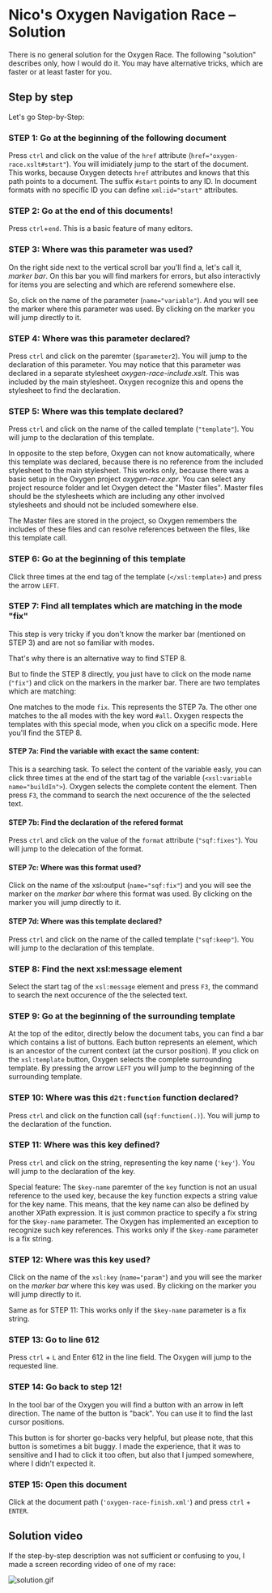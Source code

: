 # Nico's Oxygen Navigation Race – Solution

There is no general solution for the Oxygen Race. The following "solution" describes only, how I would do it. You may have alternative tricks, which are faster or at least faster for you.

## Step by step

Let's go Step-by-Step:

### STEP 1: Go at the beginning of the following document

Press `ctrl` and click on the value of the `href` attribute (`href="oxygen-race.xslt#start"`). You will imidiately jump to the start of the document. This works, because Oxygen detects `href` attributes and knows that this path points to a document. The suffix `#start` points to any ID. In document formats with no specific ID you can define `xml:id="start"` attributes.

### STEP 2: Go at the end of this documents!

Press `ctrl`+`end`.
This is a basic feature of many editors. 

### STEP 3: Where was this parameter was used?

On the right side next to the vertical scroll bar you'll find a, let's call it, *marker bar*. On this bar you will find markers for errors, but also interactivly for items you are selecting and which are referend somewhere else.

So, click on the name of the parameter (`name="variable"`). And you will see the marker where this parameter was used. By clicking on the marker you will jump directly to it. 

### STEP 4: Where was this parameter declared?

Press `ctrl` and click on the paremter (`$parameter2`). You will jump to the declaration of this parameter. You may notice that this parameter was declared in a separate stylesheet *oxygen-race-include.xslt*. This was included by the main stylesheet. Oxygen recognize this and opens the stylesheet to find the declaration.

### STEP 5: Where was this template declared?

Press `ctrl` and click on the name of the called template (`"template"`). You will jump to the declaration of this template.

In opposite to the step before, Oxygen can not know automatically, where this template was declared, because there is no reference from the included stylesheet to the main stylesheet. This works only, because there was a basic setup in the Oxygen project *oxygen-race.xpr*. You can select any project resource folder and let Oxygen detect the "Master files". Master files should be the stylesheets which are including any other involved stylesheets and should not be included somewhere else. 

The Master files are stored in the project, so Oxygen remembers the includes of these files and can resolve references between the files, like this template call.

### STEP 6: Go at the beginning of this template

Click three times at the end tag of the template (`</xsl:template>`) and press the arrow `LEFT`.

### STEP 7: Find all templates which are matching in the mode "fix"

This step is very tricky if you don't know the marker bar (mentioned on STEP 3) and are not so familiar with modes.

That's why there is an alternative way to find STEP 8.

But to finde the STEP 8 directly, you just have to click on the mode name (`"fix"`) and click on the markers in the marker bar. There are two templates which are matching:

One matches to the mode `fix`. This represents the STEP 7a.
The other one matches to the all modes with the key word `#all`. Oxygen respects the templates with this special mode, when you click on a specific mode. Here you'll find the STEP 8.

#### STEP 7a: Find the variable with exact the same content:

This is a searching task. To select the content of the variable easly, you can click three times at the end of the start tag of the variable (`<xsl:variable name="buildIn">`). Oxygen selects the complete content the element. Then press `F3`, the command to search the next occurence of the the selected text.

#### STEP 7b: Find the declaration of the refered format

Press `ctrl` and click on the value of the `format` attribute (`"sqf:fixes"`). You will jump to the delecation of the format.

#### STEP 7c: Where was this format used?

Click on the name of the xsl:output (`name="sqf:fix"`) and you will see the marker on the *marker bar* where this format was used. By clicking on the marker you will jump directly to it.

#### STEP 7d: Where was this template declared?

Press `ctrl` and click on the name of the called template (`"sqf:keep"`). You will jump to the declaration of this template.

### STEP 8: Find the next xsl:message element

Select the start tag of the `xsl:message` element and press `F3`, the command to search the next occurence of the the selected text.

### STEP 9: Go at the beginning of the surrounding template

At the top of the editor, directly below the document tabs, you can find a bar which contains a list of buttons. Each button represents an element, which is an ancestor of the current context (at the cursor position). If you click on the `xsl:template` button, Oxygen selects the complete surrounding template. By pressing the arrow `LEFT` you will jump to the beginning of the surrounding template.  

### STEP 10: Where was this `d2t:function` function declared?

Press `ctrl` and click on the function call (`sqf:function(.)`). You will jump to the declaration of the function.

### STEP 11: Where was this key defined?

Press `ctrl` and click on the string, representing the key name (`'key'`). You will jump to the declaration of the key.

Special feature: The `$key-name` paremter of the `key` function is not an usual reference to the used key, because the key function expects a string value for the key name. This means, that the key name can also be defined by another XPath expression. It is just common practice to specify a fix string for the `$key-name` parameter. The Oxygen has implemented an exception to recognize such key references. This works only if the `$key-name` parameter is a fix string. 

### STEP 12: Where was this key used?

Click on the name of the `xsl:key` (`name="param"`) and you will see the marker on the *marker bar* where this key was used. By clicking on the marker you will jump directly to it.

Same as for STEP 11: This works only if the `$key-name` parameter is a fix string.

### STEP 13: Go to line 612

Press `ctrl` + `L` and Enter 612 in the line field. The Oxygen will jump to the requested line.

### STEP 14: Go back to step 12!

In the tool bar of the Oxygen you will find a button with an arrow in left direction. The name of the button is "back". You can use it to find the last cursor positions.

This button is for shorter go-backs very helpful, but please note, that this button is sometimes a bit buggy. I made the experience, that it was to sensitive and I had to click it too often, but also that I jumped somewhere, where I didn't expected it. 

### STEP 15: Open this document

Click at the document path (`'oxygen-race-finish.xml'`) and press `ctrl` + `ENTER`.

## Solution video

If the step-by-step description was not sufficient or confusing to you, I made a screen recording video of one of my race:

![solution.gif](solution.gif)



